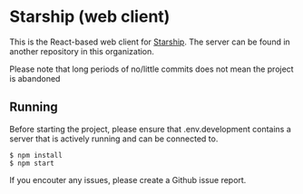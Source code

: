 # Starship (web client)
This is the React-based web client for [Starship](starshipapp.xyz). The server can be found in another repository in this organization.

Please note that long periods of no/little commits does not mean the project is abandoned

## Running
Before starting the project, please ensure that .env.development contains a server that is actively running and can be connected to.

```
$ npm install
$ npm start
```
If you encouter any issues, please create a Github issue report.
